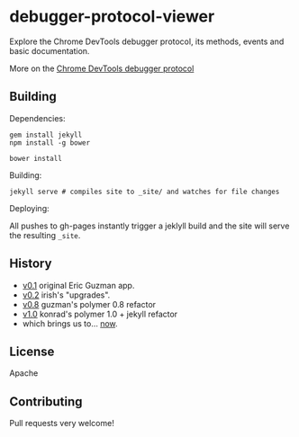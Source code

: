 # debugger-protocol-viewer
Explore the Chrome DevTools debugger protocol, its methods, events and basic documentation.

More on the [Chrome DevTools debugger protocol](https://developer.chrome.com/devtools/docs/debugger-protocol)


##  Building

Dependencies:

    gem install jekyll
    npm install -g bower

    bower install

Building:

    jekyll serve # compiles site to _site/ and watches for file changes

Deploying:

All pushes to gh-pages instantly trigger a jeklyll build and the site will serve the resulting `_site`.

## History


* [v0.1](https://rawgit.com/ChromeDevTools/debugger-protocol-viewer/v0.1/index.html)            original Eric Guzman app.
* [v0.2](https://rawgit.com/ChromeDevTools/debugger-protocol-viewer/v0.2/index.html)            irish's "upgrades".
* [v0.8](https://rawgit.com/ChromeDevTools/debugger-protocol-viewer/v0.8/index.html)            guzman's polymer 0.8 refactor
* [v1.0](https://rawgit.com/ChromeDevTools/debugger-protocol-viewer/v1.0/index.html)            konrad's polymer 1.0 + jekyll refactor
* which brings us to… [now](https://chromedevtools.github.io/debugger-protocol-viewer/).


## License

Apache

## Contributing

Pull requests very welcome!
